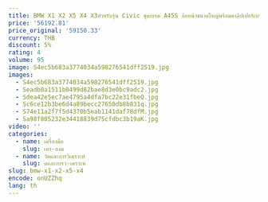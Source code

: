 ```yaml
---
title: BMW X1 X2 X5 X4 X3สำหรับรุ่น Civic ชุดเบรค A45S ล้อหน้าขนาดใหญ่พร้อมคาลิปเปอร์เบรคแบบใหม่
price: '56192.81'
price_original: '59150.33'
currency: THB
discount: 5%
rating: 4
volume: 95
image: S4ec5b683a3774034a598276541dff2519.jpg
images:
  - S4ec5b683a3774034a598276541dff2519.jpg
  - Seadb0a1511b0499d82bae8d3e0bc9adc2.jpg
  - Sdea42e5ec7ae4795a4dfa7bc22e31fbeQ.jpg
  - Sc6ce12b3be6d4a89becc27650db8b831q.jpg
  - S74e11a2f7f5d4370b5eab1141daf78dfM.jpg
  - Sa98f805232e34418839d75cfdbc3b19aK.jpg
video: ''
categories:
  - name: เครื่องมือ
    slug: เคร-องม
  - name: วัดและการวิเคราะห์
    slug: ดและการว-เคราะห
slug: bmw-x1-x2-x5-x4
encode: onUZZhq
lang: th
---
```

  